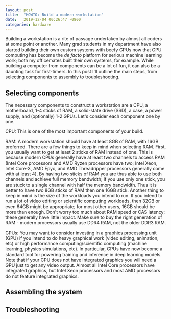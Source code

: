 ```yaml
---
layout: post
title:  "HOWTO: Build a modern workstation"
date:   2019-12-04 00:26:47 -0800
categories: hardware
---
```


Building a workstation is a rite of passage undertaken by almost all coders at some point or another. Many grad students in my department have also started building their own custom systems with beefy GPUs now that GPU computing has become the *de facto* platform for serious machine learning work; both my officemates built their own systems, for example. While building a computer from components can be a lot of fun, it can also be a daunting task for first-timers. In this post I'll outline the main steps, from selecting components to assembly to troubleshooting.


## Selecting components
The necessary components to construct a workstation are a CPU, a motherboard, 1-4 sticks of RAM, a solid-state drive (SSD), a case, a power supply, and (optionally) 1-2 GPUs. Let's consider each component one by one.

CPU: This is one of the most important components of your build.

RAM: A modern workstation should have at least 8GB of RAM, with 16GB preferred. There are a few things to keep in mind when selecting RAM. First, you usually want to get at least 2 sticks of RAM instead of one. This is because modern CPUs generally have at least two channels to access RAM (Intel Core processors and AMD Ryzen processors have two; Intel Xeon, Intel Core-X, AMD Epyc, and AMD Threadripper processors generally come with at least 4). By having two sticks of RAM you are thus able to use both channels and achieve full memory bandwidth; if you use only one stick, you are stuck to a single channel with half the memory bandwidth. Thus it is better to have two 8GB sticks of RAM then one 16GB stick. Another thing to keep in mind is the size of the workloads you intend to run. If you intend to run a lot of video editing or scientific computing workloads, then 32GB or even 64GB might be appropriate; for most other users, 16GB should be more than enough. Don't worry too much about RAM speed or CAS latency; these generally have little impact. Make sure to buy the right generation of RAM - modern processors usually use DDR4 RAM, not the older DDR3 RAM.

GPUs: You may want to consider investing in a graphics processing unit (GPU) if you intend to do heavy graphical work (video editing, animation, etc) or high performance computing/scientific computing (machine learning, physics simulations, etc). In particular, GPUs have now become a standard tool for powering training and inference in deep learning models. Note that if your CPU does not have integrated graphics you will need a GPU just to get any video output. Almost all Intel Core processors have integrated graphics, but Intel Xeon processors and most AMD processors do not feature integrated graphics.



## Assembling the system




## Troubleshooting
